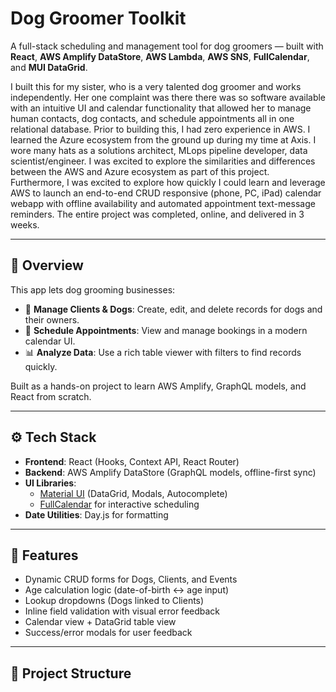 # Dog Groomer Toolkit

A full-stack scheduling and management tool for dog groomers — built with **React**, **AWS Amplify DataStore**, **AWS Lambda**, **AWS SNS**, **FullCalendar**, and **MUI DataGrid**.

I built this for my sister, who is a very talented dog groomer and works independently. Her one complaint was there there was so software available with an intuitive UI and calendar functionality that allowed her to manage human contacts, dog contacts, and schedule appointments all in one relational database.
Prior to building this, I had zero experience in AWS. I learned the Azure ecosystem from the ground up during my time at Axis. I wore many hats as a solutions architect, MLops pipeline developer, data scientist/engineer. 
I was excited to explore the similarities and differences between the AWS and Azure ecosystem as part of this project. Furthermore, I was excited to explore how quickly I could learn and leverage AWS to launch an end-to-end CRUD responsive (phone, PC, iPad) calendar webapp with offline availability and automated appointment text-message reminders.
The entire project was completed, online, and delivered in 3 weeks.

---

## 📌 Overview

This app lets dog grooming businesses:

- 🐶 **Manage Clients & Dogs**: Create, edit, and delete records for dogs and their owners.
- 📅 **Schedule Appointments**: View and manage bookings in a modern calendar UI.
- 📊 **Analyze Data**: Use a rich table viewer with filters to find records quickly.

Built as a hands-on project to learn AWS Amplify, GraphQL models, and React from scratch.

---

## ⚙️ Tech Stack

- **Frontend**: React (Hooks, Context API, React Router)
- **Backend**: AWS Amplify DataStore (GraphQL models, offline-first sync)
- **UI Libraries**:
  - [Material UI](https://mui.com/) (DataGrid, Modals, Autocomplete)
  - [FullCalendar](https://fullcalendar.io/) for interactive scheduling
- **Date Utilities**: Day.js for formatting

---

## 🚀 Features

- Dynamic CRUD forms for Dogs, Clients, and Events
- Age calculation logic (date-of-birth ↔️ age input)
- Lookup dropdowns (Dogs linked to Clients)
- Inline field validation with visual error feedback
- Calendar view + DataGrid table view
- Success/error modals for user feedback

---

## 📂 Project Structure

